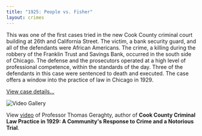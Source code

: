 ```yaml
---
title: "1925: People vs. Fisher"
layout: crimes
---
```


This was one of the first cases tried in the new Cook County criminal court building at 26th and California Street. The victim, a bank security guard, and all of the defendants were African Americans. The crime, a killing during the robbery of the Franklin Trust and Savings Bank, occurred in the south side of Chicago. The defense and the prosecutors operated at a high level of professional competence, within the standards of the day. Three of the defendants in this case were sentenced to death and executed. The case offers a window into the practice of law in Chicago in 1929.

[View case details...](/database/7722/)

![Video Gallery](/img/crimes/fisher/geraghtyVideo.jpg)

View [video](/gallery/) of Professor Thomas Geraghty, author of **Cook County Criminal Law Practice in 1929: A Community's Response to Crime and a Notorious Trial**.
